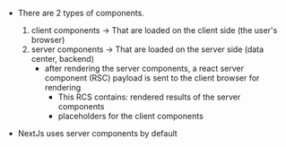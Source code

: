 * There are 2 types of components.
    1. client components -> That are loaded on the client side (the user's browser)
    2. server components -> That are loaded on the server side (data center, backend)
        - after rendering the server components, a react server component (RSC) payload is sent to the client browser for rendering
            - This RCS contains: rendered results of the server components
            - placeholders for the client components

* NextJs uses server components by default

